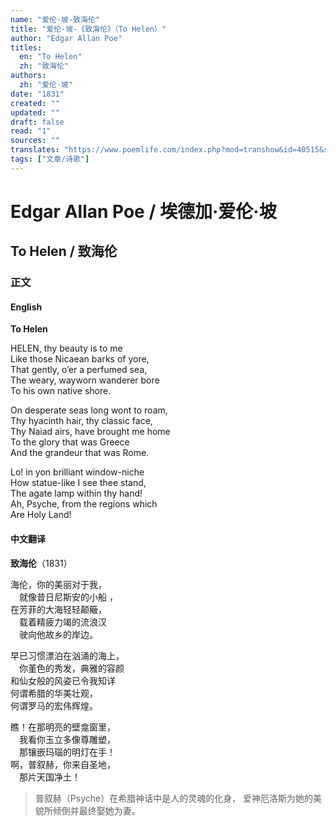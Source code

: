 ```yaml
---
name: "爱伦·坡-致海伦"
title: "爱伦·坡-《致海伦》（To Helen）"
author: "Edgar Allan Poe"
titles:
  en: "To Helen"
  zh: "致海伦"
authors:
  zh: "爱伦·坡"
date: "1831"
created: ""
updated: ""
draft: false
read: "1"
sources: ""
translates: "https://www.poemlife.com/index.php?mod=transhow&id=40515&str=1765"
tags: ["文章/诗歌"]
---
```



# Edgar Allan Poe / 埃德加·爱伦·坡

## To Helen / 致海伦

### 正文

<!-- tabs:start -->

#### **English**

**To Helen**

HELEN, thy beauty is to me  
Like those Nicaean barks of yore,  
That gently, o’er a perfumed sea,  
The weary, wayworn wanderer bore  
To his own native shore.  

On desperate seas long wont to roam,  
Thy hyacinth hair, thy classic face,  
Thy Naiad airs, have brought me home  
To the glory that was Greece  
And the grandeur that was Rome.  

Lo! in yon brilliant window-niche  
How statue-like I see thee stand,  
The agate lamp within thy hand!  
Ah, Psyche, from the regions which  
Are Holy Land!  

#### **中文翻译**

**致海伦**（1831）  

海伦，你的美丽对于我，  
　就像昔日尼斯安的小船 ，  
在芳菲的大海轻轻颠簸，  
　载着精疲力竭的流浪汉  
　驶向他故乡的岸边。  

早已习惯漂泊在汹涌的海上，  
　你堇色的秀发，典雅的容颜  
和仙女般的风姿已令我知详  
何谓希腊的华美壮观，  
何谓罗马的宏伟辉煌。  

瞧！在那明亮的壁龛窗里，  
　我看你玉立多像尊雕塑，  
　那镶嵌玛瑙的明灯在手！  
啊，普叙赫，你来自圣地，  
　那片天国净土！  

> 普叙赫（Psyche）在希腊神话中是人的灵魂的化身，
> 爱神厄洛斯为她的美貌所倾倒并最终娶她为妻。

<!-- tabs:end -->
